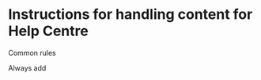 # Instructions for handling content for Help Centre


Common rules


Always add <style> at the top to override the styling that Help Centre uses.


```xml
<style> 
h1 { font-size:24px; } 
h2 { font-size:22px; } 
h3 { font-size:20px; } 
h4 { font-size:18px; } 
h5 { font-size:16px; }  
table th { font-size:14px !important; text-align:left !important; }
table td { font-size:14px !important; text-align:left !important; }
</style>
```

!important indicates to Help Centre to override their own style if they have styling set for the same element

